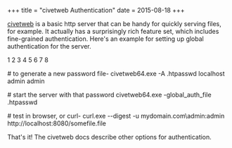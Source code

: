+++
title = "civetweb Authentication"
date = 2015-08-18
+++

[civetweb](https://github.com/civetweb/civetweb) is a basic http server that can
be handy for quickly serving files, for example. It actually has a surprisingly
rich feature set, which includes fine-grained authentication. Here's an example
for setting up global authentication for the server.

1 2 3 4 5 6 7 8

\# to generate a new password file- civetweb64.exe -A .htpasswd localhost admin
admin

\# start the server with that password civetweb64.exe -global_auth_file
.htpasswd

\# test in browser, or curl- curl.exe --digest -u mydomain.com\\admin:admin
http://localhost:8080/somefile.file

That's it! The civetweb docs describe other options for authentication.
